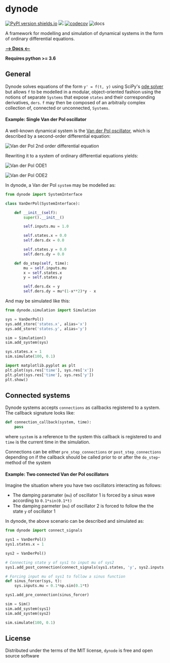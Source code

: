 # dynode

[![PyPI version shields.io](https://img.shields.io/pypi/v/dynode.svg)](https://pypi.python.org/pypi/dynode/)
![](https://github.com/freol35241/dynode/workflows/dynode/badge.svg)
[![codecov](https://codecov.io/gh/freol35241/dynode/branch/master/graph/badge.svg)](https://codecov.io/gh/freol35241/dynode)
![docs](https://github.com/freol35241/dynode/workflows/docs/badge.svg)

A framework for modelling and simulation of dynamical systems in the form of ordinary differential equations.

[**--> Docs <--**](https://freol35241.github.io/dynode/)

**Requires python >= 3.6**

## General

Dynode solves equations of the form ```y' = f(t, y)``` using SciPy's [ode solver](https://docs.scipy.org/doc/scipy/reference/generated/scipy.integrate.ode.html) but allows ```f``` to be modelled in a modular, object-oriented fashion using the notions of separate ```Systems``` that expose ```states``` and their corresponding derivatives, ```ders```. ```f``` may then be composed of an arbitraily complex collection of, connected or unconnected, ```Systems```.


#### Example: Single Van der Pol oscillator
A well-known dynamical system is the [Van der Pol oscillator](https://en.wikipedia.org/wiki/Van_der_Pol_oscillator), which is described by a second-order differential equation:

![Van der Pol 2nd order differential equation](https://wikimedia.org/api/rest_v1/media/math/render/svg/99e33aa1bcd07cd6ce8cf2cf5bd9d630c3b0d21e)

Rewriting it to a system of ordinary differential equations yields:

![Van der Pol ODE1](https://wikimedia.org/api/rest_v1/media/math/render/svg/2e9748620372632fc912d764f4589a32f0626658)

![Van der Pol ODE2](https://wikimedia.org/api/rest_v1/media/math/render/svg/82fff2145f98d0281f9c22c97fe6c625386d2b8e)

In dynode, a Van der Pol ```system``` may be modelled as:

```python
from dynode import SystemInterface

class VanDerPol(SystemInterface):

    def __init__(self):
        super().__init__()

        self.inputs.mu = 1.0

        self.states.x = 0.0
        self.ders.dx = 0.0

        self.states.y = 0.0
        self.ders.dy = 0.0

    def do_step(self, time):
        mu = self.inputs.mu
        x = self.states.x
        y = self.states.y

        self.ders.dx = y
        self.ders.dy = mu*(1-x**2)*y - x
```

And may be simulated like this:

```python
from dynode.simulation import Simulation

sys = VanDerPol()
sys.add_store('states.x', alias='x')
sys.add_store('states.y', alias='y')

sim = Simulation()
sim.add_system(sys)

sys.states.x = 1
sim.simulate(100, 0.1)

import matplotlib.pyplot as plt
plt.plot(sys.res['time'], sys.res['x'])
plt.plot(sys.res['time'], sys.res['y'])
plt.show()
```

## Connected systems
Dynode systems accepts ```connections``` as callbacks registered to a system. The callback signature looks like:

```python
def connection_callback(system, time):
    pass
```
where ```system``` is a reference to the system this callback is registered to and ```time``` is the current time in the simulation.

Connections can be either ```pre_step_connections``` or ```post_step_connections``` depending on if the callback should be called prior to or after the ```do_step```-method of the system


#### Example: Two connected Van der Pol oscillators
Imagine the situation where you have two oscillators interacting as follows:

* The damping paramater (```mu```) of oscillator 1 is forced by a sinus wave according to ```0.1*sin(0.1*t)```
* The damping parmeter (```mu```) of oscillator 2 is forced to follow the the state ```y``` of oscillator 1

In dynode, the above scenario can be described and simulated as:
```python
from dynode import connect_signals

sys1 = VanDerPol()
sys1.states.x = 1

sys2 = VanDerPol()

# Connecting state y of sys1 to input mu of sys2
sys1.add_post_connection(connect_signals(sys1.states, 'y', sys2.inputs, 'mu'))

# Forcing input mu of sys1 to follow a sinus function
def sinus_forcer(sys, t):
    sys.inputs.mu = 0.1*np.sin(0.1*t)

sys1.add_pre_connection(sinus_forcer)

sim = Sim()
sim.add_system(sys1)
sim.add_system(sys2)

sim.simulate(100, 0.1)
```

## License

Distributed under the terms of the MIT license, `dynode` is free and open source software


